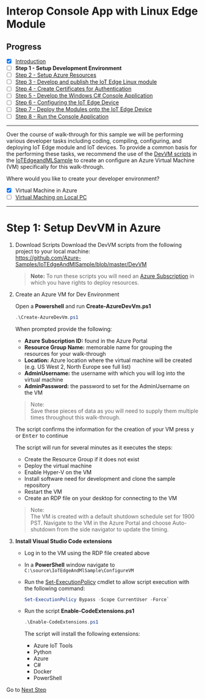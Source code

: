 # Interop Console App with Linux Edge Module
## Progress

- [x] [Introduction](../README.md)  
- [ ] **Step 1 - Setup Development Environment**
- [ ] [Step 2 - Setup Azure Resources](./Setup%20Azure%20Resources.MD)  
- [ ] [Step 3 - Develop and publish the IoT Edge Linux module](./Develop%20and%20publish%20the%20IoT%20edge%20Linux%20module.MD)  
- [ ] [Step 4 - Create Certificates for Authentication](./Create%20Certificates%20for%20Authentication.MD)  
- [ ] [Step 5 - Develop the Windows C# Console Application](./Develop%20the%20Windows%20C%23%20Console%20Application.MD)  
- [ ] [Step 6 - Configuring the IoT Edge Device](./Configuring%20the%20IoT%20Edge%20Device.MD)  
- [ ] [Step 7 - Deploy the Modules onto the IoT Edge Device](./Deploy%20the%20Modules%20onto%20the%20IoT%20Edge%20Device.MD)  
- [ ] [Step 8 - Run the Console Application](./Run%20the%20Console%20Application.MD)  
---
Over the course of walk-through for this sample we will be performing various developer tasks including coding, compiling, configuring, and deploying IoT Edge module and IoT devices. To provide a common basis for the performing these tasks, we recommend the use of the [DevVM scripts](https://github.com/Azure-Samples/IoTEdgeAndMlSample/blob/master/DevVM) in the [IoTEdgeandMLSample](https://github.com/Azure-Samples/IoTEdgeAndMlSample) to create an configure an Azure Virtual Machine (VM) specifically for this walk-through.

Where would you like to create your developer environment?  

- [x] Virtual Machine in Azure 
- [ ] [Virtual Maching on Local PC](./Setup%20DevVM%20on%20Local%20PC.MD)
    
---
# Step 1: Setup DevVM in Azure   

1. Download Scripts
Download the DevVM scripts from the following project to your local machine:   
https://github.com/Azure-Samples/IoTEdgeAndMlSample/blob/master/DevVM  

    > **Note:** To run these scripts you will need an [Azure Subscription](https://azure.microsoft.com/en-us/free/) in which you have rights to deploy resources.

1.  Create an Azure VM for Dev Environment

    Open a **Powershell** and run **Create-AzureDevVm.ps1**
    ```powershell
    .\Create-AzureDevVm.ps1
    ```
     When prompted provide the following:
    - **Azure Subscription ID:** found in the Azure Portal 
    - **Resource Group Name:** memorable name for grouping the resources for your walk-through
    - **Location:** Azure location where the virtual machine will be created (e.g. US West 2, North Europe see full list) 
    - **AdminUsername:** the username with which you will log into the virtual machine
    - **AdminPassword:** the password to set for the AdminUsername on the VM
       
    > Note:  
    Save these pieces of data as you will need to supply them multiple times throughout this walk-through.

    The script confirms the information for the creation of your VM press <kbd>y</kbd> or <kbd>Enter</kbd> to continue

    The script will run for several minutes as it executes the steps:
    - Create the Resource Group if it does not exist
    - Deploy the virtual machine
    - Enable Hyper-V on the VM
    - Install software need for development and clone the sample repository
    - Restart the VM
    - Create an RDP file on your desktop for connecting to the VM 

    > Note:  
    The VM is created with a default shutdown schedule set for 1900 PST. Navigate to the VM in the Azure Portal and choose Auto-shutdown from the side navigator to update the timing.

1. **Install Visual Studio Code extensions**  
    * Log in to the VM using the RDP file created above
    * In a **PowerShell** window navigate to `C:\source\IoTEdgeAndMlSample\ConfigureVM`
    * Run the [Set-ExecutionPolicy](https://docs.microsoft.com/powershell/module/microsoft.powershell.security/set-executionpolicy?view=powershell-7) cmdlet to allow script execution with the following command:

        ```powershell
        Set-ExecutionPolicy Bypass -Scope CurrentUser -Force`
        ```

    * Run the script **Enable-CodeExtensions.ps1**
        ```powershell
        .\Enable-CodeExtensions.ps1
        ```

        The script will install the following extensions:
        - Azure IoT Tools
        - Python
        - Azure
        - C#
        - Docker
        - PowerShell

Go to [Next Step](./Setup%20Azure%20Resources.MD)  
